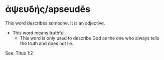 # ἀψευδής/apseudēs
This word describes someone. It is an adjective.

* This word means truthful.
    * This word is only used to describe God as the one who always tells the truth and does not lie.

See: Titus 1:2
